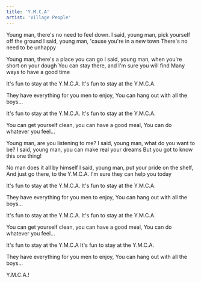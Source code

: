 ```yaml
---
title: 'Y.M.C.A'
artist: 'Village People'
---
```


Young man, there's no need to feel down.
I said, young man, pick yourself off the ground
I said, young man, 'cause you're in a new town
There's no need to be unhappy

Young man, there's a place you can go
I said, young man, when you're short on your dough
You can stay there, and I'm sure you will
find Many ways to have a good time

It's fun to stay at the Y.M.C.A.
It's fun to stay at the Y.M.C.A.

They have everything for you men to enjoy,
You can hang out with all the boys...

It's fun to stay at the Y.M.C.A.
It's fun to stay at the Y.M.C.A.

You can get yourself clean,
you can have a good meal,
You can do whatever you feel...

Young man, are you listening to me?
I said, young man, what do you want to be?
I said, young man, you can make real your dreams
But you got to know this one thing!

No man does it all by himself
I said, young man, put your pride on the shelf,
And just go there, to the Y.M.C.A.
I'm sure they can help you today

It's fun to stay at the Y.M.C.A.
It's fun to stay at the Y.M.C.A.

They have everything for you men to enjoy,
You can hang out with all the boys...

It's fun to stay at the Y.M.C.A.
It's fun to stay at the Y.M.C.A.

You can get yourself clean, you can have a good meal,
You can do whatever you feel...

It's fun to stay at the Y.M.C.A
It's fun to stay at the Y.M.C.A.

They have everything for you men to enjoy,
You can hang out with all the boys...

Y.M.C.A.!

